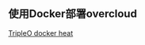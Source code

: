 使用Docker部署overcloud
---


[TripleO docker heat](https://github.com/openstack/tripleo-heat-templates/tree/master/docker)